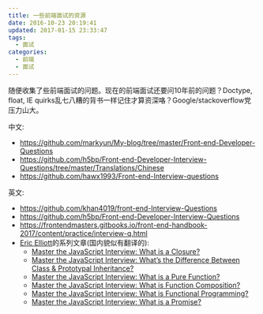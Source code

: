 ```yaml
---
title: 一些前端面试的资源
date: 2016-10-23 20:19:41
updated: 2017-01-15 23:33:47
tags: 
  - 面试
categories:
  - 前端
  - 面试
---
```


随便收集了些前端面试的问题。现在的前端面试还要问10年前的问题？Doctype, float, IE quirks乱七八糟的背书一样记住才算资深咯？Google/stackoverflow党压力山大。

<!-- more -->

中文:
 - https://github.com/markyun/My-blog/tree/master/Front-end-Developer-Questions
 - https://github.com/h5bp/Front-end-Developer-Interview-Questions/tree/master/Translations/Chinese
 - https://github.com/hawx1993/Front-end-Interview-questions

英文:
- https://github.com/khan4019/front-end-Interview-Questions
- https://github.com/h5bp/Front-end-Developer-Interview-Questions
- https://frontendmasters.gitbooks.io/front-end-handbook-2017/content/practice/interview-q.html
- [Eric Elliott](https://twitter.com/_ericelliott)的系列文章(国内貌似有翻译的):
  * [Master the JavaScript Interview: What is a Closure?](https://medium.com/javascript-scene/master-the-javascript-interview-what-is-a-closure-b2f0d2152b36#.6fm1th2jf)
  * [Master the JavaScript Interview: What’s the Difference Between Class & Prototypal Inheritance?](https://medium.com/javascript-scene/master-the-javascript-interview-what-s-the-difference-between-class-prototypal-inheritance-e4cd0a7562e9#.h96dymht1)
  * [Master the JavaScript Interview: What is a Pure Function?](https://medium.com/javascript-scene/master-the-javascript-interview-what-is-a-pure-function-d1c076bec976#.qqxb24k3h)
  * [Master the JavaScript Interview: What is Function Composition?](https://medium.com/javascript-scene/master-the-javascript-interview-what-is-function-composition-20dfb109a1a0#.x3mbmxm6r)
  * [Master the JavaScript Interview: What is Functional Programming?](https://medium.com/javascript-scene/master-the-javascript-interview-what-is-functional-programming-7f218c68b3a0#.jddz30xy3)
  * [Master the JavaScript Interview: What is a Promise?](https://medium.com/javascript-scene/master-the-javascript-interview-what-is-a-promise-27fc71e77261#.aa7ubggsy)


